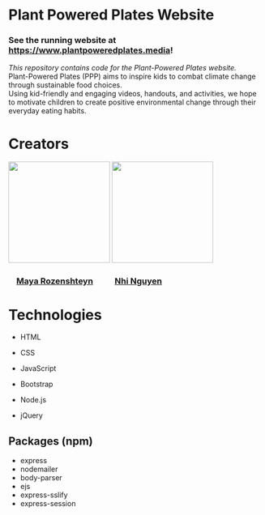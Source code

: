# Plant Powered Plates Website
### See the running website at https://www.plantpoweredplates.media!   
*This repository contains code for the Plant-Powered Plates website.*   
Plant-Powered Plates (PPP) aims to inspire kids to combat climate change through sustainable food choices.   
Using kid-friendly and engaging videos, handouts, and activities, we hope to motivate children to create positive environmental change through their everyday eating habits.

# Creators


[<img src="https://www.plantpoweredplates.media/images/profile_maya.png" width="200">](https://github.com/mayaRozenshteyn)  [<img src="https://www.plantpoweredplates.media/images/profile_nhi.png" width="200">](https://github.com/nhilikeknee)     
### &nbsp;&nbsp;&nbsp;&nbsp;[Maya Rozenshteyn](https://github.com/mayaRozenshteyn) &nbsp;&nbsp;&nbsp;&nbsp;&nbsp;&nbsp;&nbsp;&nbsp;&nbsp;&nbsp;[Nhi Nguyen](https://github.com/nhilikeknee)


# Technologies
* HTML
* CSS
* JavaScript
* Bootstrap

* Node.js
* jQuery


 ## Packages (npm)
 * express
 * nodemailer
 * body-parser
 * ejs
 * express-sslify
 * express-session
 
